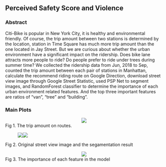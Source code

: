 ## Perceived Safety Score and Violence

### Abstract 

Citi-Bike is popular in New York City, it is healthy and environmental friendly. Of course, the trip amount between two stations is determined by the location, station in Time Square has much more trip amount than the one located in Jay Street. But we are curious about whether the urban environment have a significant impact on the ridership. Does bike lane attracts more people to ride? Do people prefer to ride under trees during summer time? We collected the ridership data from Jun, 2018 to Sep, counted the trip amount between each pair of stations in Manhattan, calculate the recommend riding route on Google Direction, download street view image through Google Street Statistic, used PSP Net to segment images, and RandomForest classifier to determine the importance of each urban environment related features. And the top three important features are ratios of “van”, “tree” and “building”.

### Main Plots
<center class="half">
    <img src="https://i.imgur.com/414iAIXl.jpg">
</center>
Fig 1. The trip amount on routes.

<figure class="half">
    <img src="https://i.imgur.com/dDiGAVGm.jpg"><img src="https://i.imgur.com/PL38MwCm.png">
</figure>

Fig 2. Original street view image and the segamentation result

<center class="half">
    <img src="https://i.imgur.com/kFWUXrum.png">
</center>
Fig 3. The importance of each feature in the model


